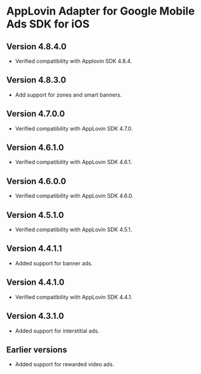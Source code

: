 # AppLovin Adapter for Google Mobile Ads SDK for iOS

## Version 4.8.4.0
- Verified compatibility with Applovin SDK 4.8.4.

## Version 4.8.3.0
- Add support for zones and smart banners.

## Version 4.7.0.0
- Verified compatibility with AppLovin SDK 4.7.0.

## Version 4.6.1.0
- Verified compatibility with AppLovin SDK 4.6.1.

## Version 4.6.0.0
- Verified compatibility with AppLovin SDK 4.6.0.

## Version 4.5.1.0
- Verified compatibility with AppLovin SDK 4.5.1.

## Version 4.4.1.1
- Added support for banner ads.

## Version 4.4.1.0
- Verified compatibility with AppLovin SDK 4.4.1.

## Version 4.3.1.0
- Added support for interstitial ads.

## Earlier versions
- Added support for rewarded video ads.
